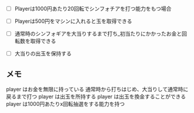 - [ ] Playerは1000円あたり20回転でシンフォチアを打つ能力をもつ場合
- [ ] Playerは500円をマシンに入れると玉を取得できる
- [ ] 通常時のシンフォギアを大当りするまで打ち_初当たりにかかったお金と回転数を取得できる
- [ ] 大当りの出玉を保持する


## メモ
player はお金を無限に持っている
通常時から打ちはじめ、大当りして通常時に戻るまで打つ
player は出玉を所持する
player は出玉を換金することができる
player は1000円あたりx回転抽選をする能力を持つ
